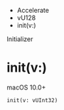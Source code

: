 

- Accelerate
- vU128
-  init(v:) 

Initializer

# init(v:)

macOS 10.0+

``` source
init(v: vUInt32)
```

